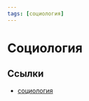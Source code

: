 ```yaml
---
tags: [социология]
---
```

# Социология

## Ссылки

* [социология](https://ru.wikipedia.org/wiki/%D0%A1%D0%BE%D1%86%D0%B8%D0%BE%D0%BB%D0%BE%D0%B3%D0%B8%D1%8F "Социология")
